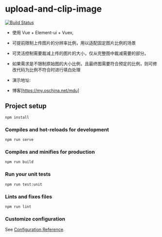 # upload-and-clip-image

[![Build Status](https://travis-ci.org/dudumifan/upload-and-clip-image.svg?branch=master)](https://travis-ci.org/dudumifan/upload-and-clip-image)

- 使用 Vue + Element-ui + Vuex, 
- 可提前限制上传图片的分辨率比例，用以适配固定图片比例的场景
- 可灵活控制需要裁减上传的图片的大小，仅从完整图中裁减需要的部分。
- 如果需求是不限制原始图的大小比例，且最终图需要符合预定的比例，则可修改代码为比例不符合时进行填白处理

- 演示地址: 

- 博客[https://my.oschina.net/mdu]

## Project setup
```
npm install
```

### Compiles and hot-reloads for development
```
npm run serve
```

### Compiles and minifies for production
```
npm run build
```

### Run your unit tests
```
npm run test:unit
```

### Lints and fixes files
```
npm run lint
```

### Customize configuration
See [Configuration Reference](https://cli.vuejs.org/config/).
